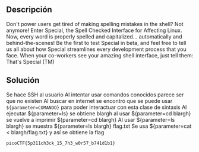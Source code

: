 ## Descripción
Don't power users get tired of making spelling mistakes in the shell? Not anymore! Enter Special, the Spell Checked Interface for Affecting Linux. Now, every word is properly spelled and capitalized... automatically and behind-the-scenes! Be the first to test Special in beta, and feel free to tell us all about how Special streamlines every development process that you face. When your co-workers see your amazing shell interface, just tell them: That's Special (TM)

## Solución
Se hace SSH al usuario
Al intentar usar comandos conocidos parece ser que no existen
Al buscar en internet se encontró que se puede usar `${parameter=COMANDO}` para poder interactuar con esta clase de sintaxis
Al ejecutar ${parameter=ls} se obtiene blargh
al usar ${parameter=cd blargh} se vuelve a imprimir ${parameter=cd blargh}
Al usar ${parameter=ls blargh} se muestra ${parameter=ls blargh} 
flag.txt
Se usa ${parameter=cat < blargh/flag.txt} y así se obtiene la flag
```
picoCTF{5p311ch3ck_15_7h3_w0r57_b741d1b1}
```
